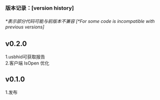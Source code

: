 ﻿
#
### 版本记录：[version history]
###### *表示部分代码可能与前版本不兼容 [*For some code is incompatible with previous versions]
## v0.2.0
1.usbhid可获取报告   
2.客户端 IsOpen 优化   
## v0.1.0
1.发布